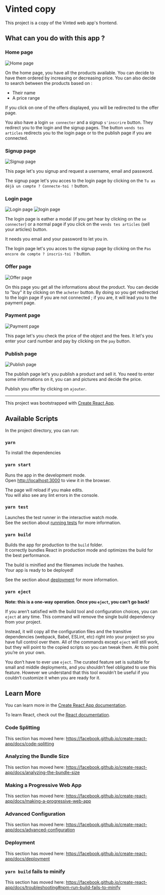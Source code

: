 # Vinted copy

This project is a copy of the Vinted web app's frontend.

## What can you do with this app ?

### Home page

![Home page](./src/assets/images-readMe/home_page.png)

On the home page, you have all the products available. You can decide to have them ordered by increasing or decreasing price. You can also decide to search between the products based on :

- Their name
- A price range

If you click on one of the offers displayed, you will be redirected to the offer page.

You also have a login `se connecter` and a signup `s'inscrire` button. They redirect you to the login and the signup pages. The button `vends tes articles` redirects you to the login page or to the publish page if you are connected.

### Signup page

![Signup page](./src/assets/images-readMe/signup.png)

This page let's you signup and request a username, email and password.

The signup page let's you acces to the login page by clicking on the `Tu as déjà un compte ? Connecte-toi !` button.

### Login page

![Login page](./src/assets/images-readMe/login_1.png)
![login page](./src/assets/images-readMe/login_2.png)

The login page is eather a modal (if you get hear by clicking on the `se connecter`) or a normal page if you click on the `vends tes articles` (sell your articles) button.

It needs you email and your password to let you in.

The login page let's you acces to the signup page by clicking on the `Pas encore de compte ? inscris-toi ?` button.

### Offer page

![Offer page](./src/assets/images-readMe/offer.png)

On this page you get all the informations about the product. You can decide to "buy" it by clicking on the `acheter` button. By doing so you get redirected to the login page if you are not connected ; if you are, it will lead you to the payment page.

### Payment page

![Payment page](./src/assets/images-readMe/payment.png)

This page let's you check the price of the object and the fees. It let's you enter your card number and pay by clicking on the `pay` button.

### Publish page

![Publish page](./src/assets/images-readMe/publish.png)

The publish page let's you publish a product and sell it. You need to enter some informations on it, you can and pictures and decide the price.

Publish you offer by clicking on `ajouter`.

---

This project was bootstrapped with [Create React App](https://github.com/facebook/create-react-app).

## Available Scripts

In the project directory, you can run:

### `yarn`

To install the dependencies

### `yarn start`

Runs the app in the development mode.<br />
Open [http://localhost:3000](http://localhost:3000) to view it in the browser.

The page will reload if you make edits.<br />
You will also see any lint errors in the console.

### `yarn test`

Launches the test runner in the interactive watch mode.<br />
See the section about [running tests](https://facebook.github.io/create-react-app/docs/running-tests) for more information.

### `yarn build`

Builds the app for production to the `build` folder.<br />
It correctly bundles React in production mode and optimizes the build for the best performance.

The build is minified and the filenames include the hashes.<br />
Your app is ready to be deployed!

See the section about [deployment](https://facebook.github.io/create-react-app/docs/deployment) for more information.

### `yarn eject`

**Note: this is a one-way operation. Once you `eject`, you can’t go back!**

If you aren’t satisfied with the build tool and configuration choices, you can `eject` at any time. This command will remove the single build dependency from your project.

Instead, it will copy all the configuration files and the transitive dependencies (webpack, Babel, ESLint, etc) right into your project so you have full control over them. All of the commands except `eject` will still work, but they will point to the copied scripts so you can tweak them. At this point you’re on your own.

You don’t have to ever use `eject`. The curated feature set is suitable for small and middle deployments, and you shouldn’t feel obligated to use this feature. However we understand that this tool wouldn’t be useful if you couldn’t customize it when you are ready for it.

## Learn More

You can learn more in the [Create React App documentation](https://facebook.github.io/create-react-app/docs/getting-started).

To learn React, check out the [React documentation](https://reactjs.org/).

### Code Splitting

This section has moved here: https://facebook.github.io/create-react-app/docs/code-splitting

### Analyzing the Bundle Size

This section has moved here: https://facebook.github.io/create-react-app/docs/analyzing-the-bundle-size

### Making a Progressive Web App

This section has moved here: https://facebook.github.io/create-react-app/docs/making-a-progressive-web-app

### Advanced Configuration

This section has moved here: https://facebook.github.io/create-react-app/docs/advanced-configuration

### Deployment

This section has moved here: https://facebook.github.io/create-react-app/docs/deployment

### `yarn build` fails to minify

This section has moved here: https://facebook.github.io/create-react-app/docs/troubleshooting#npm-run-build-fails-to-minify
